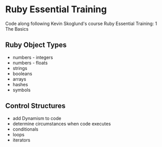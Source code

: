 # Ruby Essential Training

Code along following Kevin Skoglund's course Ruby Essential Training: 1 The Basics

## Ruby Object Types

* numbers - integers
* numbers - floats
* strings
* booleans
* arrays
* hashes
* symbols

## Control Structures

* add Dynamism to code
* determine circumstances when code executes
* conditionals
* loops
* iterators